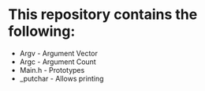 # This repository contains the following:

* Argv - Argument Vector
* Argc - Argument Count
* Main.h - Prototypes
* _putchar - Allows printing
